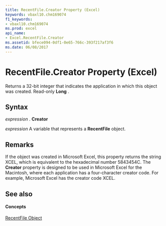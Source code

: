 ```yaml
---
title: RecentFile.Creator Property (Excel)
keywords: vbaxl10.chm169074
f1_keywords:
- vbaxl10.chm169074
ms.prod: excel
api_name:
- Excel.RecentFile.Creator
ms.assetid: bfece094-0df1-0e65-766c-393f217af3f6
ms.date: 06/08/2017
---
```



# RecentFile.Creator Property (Excel)

Returns a 32-bit integer that indicates the application in which this object was created. Read-only  **Long** .


## Syntax

 _expression_ . **Creator**

 _expression_ A variable that represents a **RecentFile** object.


## Remarks

If the object was created in Microsoft Excel, this property returns the string XCEL, which is equivalent to the hexadecimal number 5843454C. The  **Creator** property is designed to be used in Microsoft Excel for the Macintosh, where each application has a four-character creator code. For example, Microsoft Excel has the creator code XCEL.


## See also


#### Concepts


[RecentFile Object](Excel.RecentFile.md)

